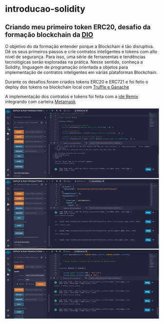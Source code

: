 # introducao-solidity

## Criando meu primeiro token ERC20, desafio da formação blockchain da [DIO](https://web.dio.me/home)

O  objetivo do da formação entender porque a Blockchain é tão disruptiva. Dê os seus primeiros passos e crie contratos inteligentes e tokens com alto nível de segurança. Para isso, uma série de ferramentas e tendências tecnológicas serão exploradas na prática. Nesse sentido, conheça a Solidity, linguagem de programação orientada a objetos para implementação de contratos inteligentes em várias plataformas Blockchain.

Durante os desafios foram criados tokens ERC20 e ERC721 e foi feito o deploy dos tokens na blockchain local com [Truffle e Ganache](https://trufflesuite.com/ganache/)

A implementação dos contratos e tokens foi feita com a [ide Remix](https://remix.ethereum.org/) integrando com carteira [Metamask](https://metamask.io/)

<img src="https://github.com/P3d50/introducao-solidity/blob/master/assets/contratoDeployado.png">
<img src="https://github.com/P3d50/introducao-solidity/blob/master/assets/totallSupplyNameSymbol.png">
<img src="https://github.com/P3d50/introducao-solidity/blob/master/assets/transfer.png">




